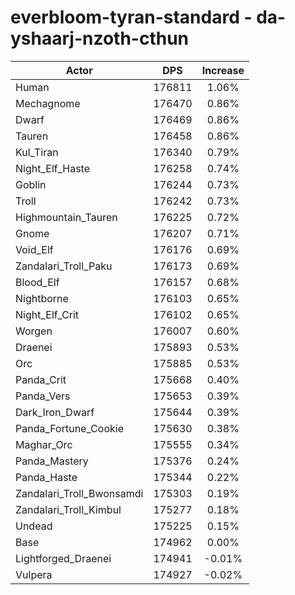 # everbloom-tyran-standard - da-yshaarj-nzoth-cthun
| Actor | DPS | Increase |
|---|:---:|:---:|
|Human|176811|1.06%|
|Mechagnome|176470|0.86%|
|Dwarf|176469|0.86%|
|Tauren|176458|0.86%|
|Kul_Tiran|176340|0.79%|
|Night_Elf_Haste|176258|0.74%|
|Goblin|176244|0.73%|
|Troll|176242|0.73%|
|Highmountain_Tauren|176225|0.72%|
|Gnome|176207|0.71%|
|Void_Elf|176176|0.69%|
|Zandalari_Troll_Paku|176173|0.69%|
|Blood_Elf|176157|0.68%|
|Nightborne|176103|0.65%|
|Night_Elf_Crit|176102|0.65%|
|Worgen|176007|0.60%|
|Draenei|175893|0.53%|
|Orc|175885|0.53%|
|Panda_Crit|175668|0.40%|
|Panda_Vers|175653|0.39%|
|Dark_Iron_Dwarf|175644|0.39%|
|Panda_Fortune_Cookie|175630|0.38%|
|Maghar_Orc|175555|0.34%|
|Panda_Mastery|175376|0.24%|
|Panda_Haste|175344|0.22%|
|Zandalari_Troll_Bwonsamdi|175303|0.19%|
|Zandalari_Troll_Kimbul|175277|0.18%|
|Undead|175225|0.15%|
|Base|174962|0.00%|
|Lightforged_Draenei|174941|-0.01%|
|Vulpera|174927|-0.02%|
